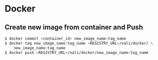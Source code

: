 # Docker

## Create new image from container and Push

```bash
$ docker commit <container_id> new_image_name:tag_name
$ docker tag new_image_name:tag_name <REGISTRY_URL>/nali/docker/ \
    new_image_name:tag_name
$ docker push <REGISTRY_URL>/nali/docker/new_image_name:tag_name
```



